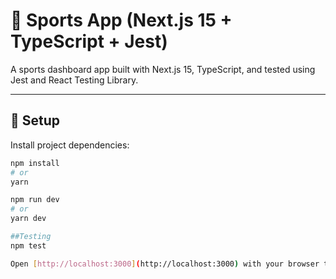 # 🏀 Sports App (Next.js 15 + TypeScript + Jest)

A sports dashboard app built with Next.js 15, TypeScript, and tested using Jest and React Testing Library.

---

## 🔧 Setup

Install project dependencies:

```bash
npm install
# or
yarn

npm run dev
# or
yarn dev

##Testing
npm test

Open [http://localhost:3000](http://localhost:3000) with your browser to see the result.
```
